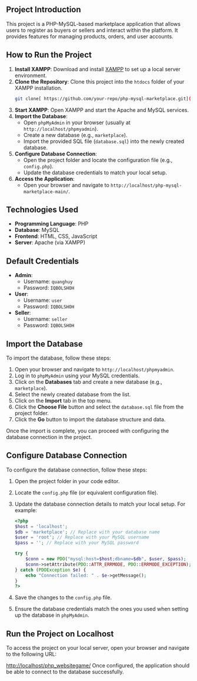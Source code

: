 ## Project Introduction

This project is a PHP-MySQL-based marketplace application that allows users to register as buyers or sellers and interact within the platform. It provides features for managing products, orders, and user accounts.

## How to Run the Project

1. **Install XAMPP**: Download and install [XAMPP](https://www.apachefriends.org/index.html) to set up a local server environment.
2. **Clone the Repository**: Clone this project into the `htdocs` folder of your XAMPP installation.
    ```bash
    git clone[ https://github.com/your-repo/php-mysql-marketplace.git](https://github.com/huyIT203/websitegame)
    ```
3. **Start XAMPP**: Open XAMPP and start the Apache and MySQL services.
4. **Import the Database**:
    - Open `phpMyAdmin` in your browser (usually at `http://localhost/phpmyadmin`).
    - Create a new database (e.g., `marketplace`).
    - Import the provided SQL file (`database.sql`) into the newly created database.
5. **Configure Database Connection**:
    - Open the project folder and locate the configuration file (e.g., `config.php`).
    - Update the database credentials to match your local setup.
6. **Access the Application**:
    - Open your browser and navigate to `http://localhost/php-mysql-marketplace-main/`.

## Technologies Used

- **Programming Language**: PHP
- **Database**: MySQL
- **Frontend**: HTML, CSS, JavaScript
- **Server**: Apache (via XAMPP)

## Default Credentials

- **Admin**: 
  - Username: `quanghuy`
  - Password: `IQBOLSHOH`
- **User**: 
  - Username: `user`
  - Password: `IQBOLSHOH`
- **Seller**: 
  - Username: `seller`
  - Password: `IQBOLSHOH`

## Import the Database

To import the database, follow these steps:

1. Open your browser and navigate to `http://localhost/phpmyadmin`.
2. Log in to `phpMyAdmin` using your MySQL credentials.
3. Click on the **Databases** tab and create a new database (e.g., `marketplace`).
4. Select the newly created database from the list.
5. Click on the **Import** tab in the top menu.
6. Click the **Choose File** button and select the `database.sql` file from the project folder.
7. Click the **Go** button to import the database structure and data.

Once the import is complete, you can proceed with configuring the database connection in the project.

## Configure Database Connection

To configure the database connection, follow these steps:

1. Open the project folder in your code editor.
2. Locate the `config.php` file (or equivalent configuration file).
3. Update the database connection details to match your local setup. For example:

    ```php
    <?php
    $host = 'localhost';
    $db = 'marketplace'; // Replace with your database name
    $user = 'root'; // Replace with your MySQL username
    $pass = ''; // Replace with your MySQL password

    try {
        $conn = new PDO("mysql:host=$host;dbname=$db", $user, $pass);
        $conn->setAttribute(PDO::ATTR_ERRMODE, PDO::ERRMODE_EXCEPTION);
    } catch (PDOException $e) {
        echo "Connection failed: " . $e->getMessage();
    }
    ?>
    ```

4. Save the changes to the `config.php` file.
5. Ensure the database credentials match the ones you used when setting up the database in `phpMyAdmin`.

## Run the Project on Localhost

To access the project on your local server, open your browser and navigate to the following URL:

[http://localhost/php_websitegame/](http://localhost/php_websitegame/)
Once configured, the application should be able to connect to the database successfully.
